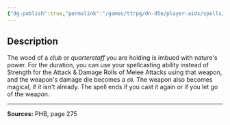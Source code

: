 ```yaml
---
{"dg-publish":true,"permalink":"/games/ttrpg/dn-d5e/player-aids/spells/cantrips/shillelagh/","tags":["TTRPG/DND/5e","verbal","somatic","material","damage","buff","Spell"],"noteIcon":""}
---
```



## Description
The wood of a *club* or *quarterstaff* you are holding is imbued with nature's power.
For the duration, you can use your spellcasting ability instead of Strength for the Attack &amp; Damage Rolls of Melee Attacks using that weapon, and the weapon's damage die becomes a `d8`.
The weapon also becomes magical, if it isn't already.
The spell ends if you cast it again or if you let go of the weapon.

---

**Sources:** PHB, page 275
